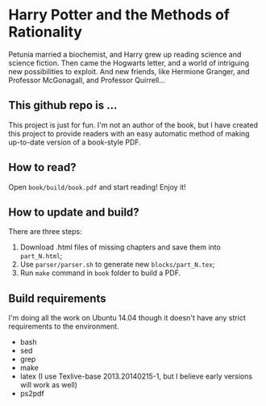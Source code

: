 Harry Potter and the Methods of Rationality
===========================================

Petunia married a biochemist, and Harry grew up reading science and science
fiction. Then came the Hogwarts letter, and a world of intriguing new
possibilities to exploit. And new friends, like Hermione Granger, and Professor
McGonagall, and Professor Quirrell...


This github repo is ...
-----------------------

This project is just for fun. I'm not an author of the book, but I have created
this project to provide readers with an easy automatic method of making
up-to-date version of a book-style PDF.


How to read?
------------

Open `book/build/book.pdf` and start reading! Enjoy it!


How to update and build?
------------------------

There are three steps:

1. Download .html files of missing chapters and save them into `part_N.html`;
1. Use `parser/parser.sh` to generate new `blocks/part_N.tex`;
1. Run `make` command in `book` folder to build a PDF.


Build requirements
------------------

I'm doing all the work on Ubuntu 14.04 though it doesn't have any strict
requirements to the environment.

* bash
* sed
* grep
* make
* latex (I use Texlive-base 2013.20140215-1, but I believe early versions will
  work as well)
* ps2pdf
